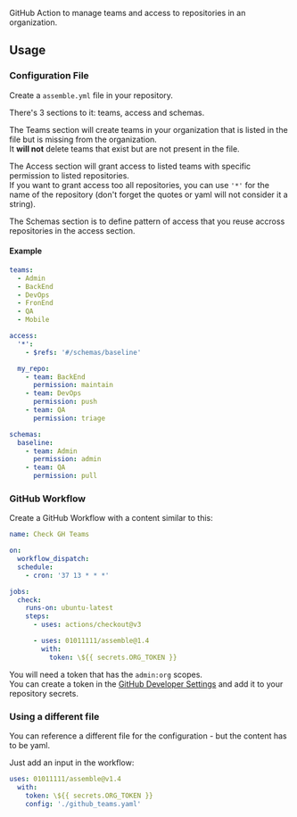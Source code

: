 GitHub Action to manage teams and access to repositories in an organization.

## Usage

### Configuration File

Create a `assemble.yml` file in your repository.

There's 3 sections to it: teams, access and schemas.

The Teams section will create teams in your organization that is listed in the file but is missing from the organization.  
It **will not** delete teams that exist but are not present in the file.

The Access section will grant access to listed teams with specific permission to listed repositories.  
If you want to grant access too all repositories, you can use `'*'` for the name of the repository (don't forget the quotes or yaml will not consider it a string).

The Schemas section is to define pattern of access that you reuse accross repositories in the access section.

#### Example

```yaml
teams:
  - Admin
  - BackEnd
  - DevOps
  - FronEnd
  - QA
  - Mobile

access:
  '*':
    - $refs: '#/schemas/baseline'

  my_repo:
    - team: BackEnd
      permission: maintain
    - team: DevOps
      permission: push
    - team: QA
      permission: triage

schemas:
  baseline:
    - team: Admin
      permission: admin
    - team: QA
      permission: pull
```

### GitHub Workflow

Create a GitHub Workflow with a content similar to this:

```yaml
name: Check GH Teams

on:
  workflow_dispatch:
  schedule:
    - cron: '37 13 * * *'

jobs:
  check:
    runs-on: ubuntu-latest
    steps:
      - uses: actions/checkout@v3

      - uses: 01011111/assemble@1.4
        with:
          token: \${{ secrets.ORG_TOKEN }}

```

You will need a token that has the `admin:org` scopes.  
You can create a token in the [GitHub Developer Settings](https://github.com/settings/tokens/new) and add it to your repository secrets.


### Using a different file

You can reference a different file for the configuration - but the content has to be yaml.

Just add an input in the workflow:

```yaml
uses: 01011111/assemble@v1.4
  with:
    token: \${{ secrets.ORG_TOKEN }}
    config: './github_teams.yaml'

```